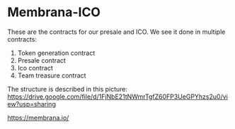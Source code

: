 # Membrana-ICO

These are the contracts for our presale and ICO. 
We see it done in multiple contracts:
1. Token generation contract
2. Presale contract
3. Ico contract
4. Team treasure contract

The structure is described in this picture:
https://drive.google.com/file/d/1FjNbE21tNWmrTgfZ60FP3UeGPYhzs2u0/view?usp=sharing

https://membrana.io/
